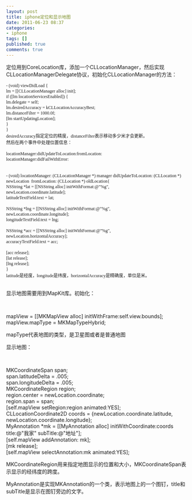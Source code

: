 ```yaml
---
layout: post
title: iphone定位和显示地图
date: 2011-06-23 08:37
categories:
- iphone
tags: []
published: true
comments: true
---
```

<p><p>定位用到CoreLocation库，添加一个CLLocationManager，然后实现CLLocationManagerDelegate协议，初始化CLLocationManager的方法：</p>
<p style="font:12px 'Heiti SC Light';margin:0;">- (void) viewDidLoad {</p>
<p style="font:12px 'Heiti SC Light';margin:0;">lm = [[CLLocationManager alloc] init];</p>
<p style="font:12px 'Heiti SC Light';margin:0;">if ([lm locationServicesEnabled]) {</p>
<p style="font:12px 'Heiti SC Light';margin:0;">lm.delegate = self;</p>
<p style="font:12px 'Heiti SC Light';margin:0;">lm.desiredAccuracy = kCLLocationAccuracyBest;</p>
<p style="font:12px 'Heiti SC Light';margin:0;">lm.distanceFilter = 1000.0f;</p>
<p style="font:12px 'Heiti SC Light';margin:0;">[lm startUpdatingLocation];</p>
<p style="font:12px 'Heiti SC Light';margin:0;">}</p>
<p style="font:12px 'Heiti SC Light';margin:0;">}</p>
<p style="font:12px 'Heiti SC Light';margin:0;">desiredAccuracy指定定位的精度，distanceFilter表示移动多少米才会更新。</p>
<p style="font:12px 'Heiti SC Light';margin:0;">然后在两个事件中处理位置信息：</p>
<p style="font:12px 'Heiti SC Light';margin:0;"> </p>
<p style="font:12px 'Heiti SC Light';margin:0;">locationManager:didUpdateToLocation:fromLocation:</p>
<p style="font:12px 'Heiti SC Light';margin:0;">locationManager:didFailWithError:</p>
<p style="font:12px 'Heiti SC Light';margin:0;"> </p>
<p style="font:12px 'Heiti SC Light';margin:0;"> </p>
<p style="font:12px 'Heiti SC Light';margin:0;">- (void) locationManager: (CLLocationManager *) manager didUpdateToLocation: (CLLocation *) newLocation  fromLocation: (CLLocation *) oldLocation{</p>
<p style="font:12px 'Heiti SC Light';margin:0;">NSString *lat = [[NSString alloc] initWithFormat:@"%g",</p>
<p style="font:12px 'Heiti SC Light';margin:0;">newLocation.coordinate.latitude];</p>
<p style="font:12px 'Heiti SC Light';margin:0;">latitudeTextField.text = lat;</p>
<p style="font:12px 'Heiti SC Light';margin:0;"> </p>
<p style="font:12px 'Heiti SC Light';margin:0;">NSString *lng = [[NSString alloc] initWithFormat:@"%g",</p>
<p style="font:12px 'Heiti SC Light';margin:0;">newLocation.coordinate.longitude];</p>
<p style="font:12px 'Heiti SC Light';margin:0;">longitudeTextField.text = lng;</p>
<p style="font:12px 'Heiti SC Light';margin:0;"> </p>
<p style="font:12px 'Heiti SC Light';margin:0;">NSString *acc = [[NSString alloc] initWithFormat:@"%g",</p>
<p style="font:12px 'Heiti SC Light';margin:0;">newLocation.horizontalAccuracy];</p>
<p style="font:12px 'Heiti SC Light';margin:0;">accuracyTextField.text = acc;</p>
<p style="font:12px 'Heiti SC Light';margin:0;"> </p>
<p style="font:12px 'Heiti SC Light';margin:0;">[acc release];</p>
<p style="font:12px 'Heiti SC Light';margin:0;">[lat release];</p>
<p style="font:12px 'Heiti SC Light';margin:0;">[lng release];</p>
<p style="font:12px 'Heiti SC Light';margin:0;">}</p>
<p style="font:12px 'Heiti SC Light';margin:0;">latitude是经度，longitude是纬度，horizontalAccuracy是精确度，单位是米。</p>
<p style="font:12px 'Heiti SC Light';margin:0;"> </p>
<p>显示地图需要用到MapKit库。初始化：</p>
<p> </p>
<p>mapView = [[MKMapView alloc] initWithFrame:self.view.bounds];<br />mapView.mapType = MKMapTypeHybrid;</p>
<p>mapType代表地图的类型，是卫星图或者是普通地图</p>
<p>显示地图：</p>
<p> </p>
<p>MKCoordinateSpan span;<br /> span.latitudeDelta = .005;<br /> span.longitudeDelta = .005;<br /> MKCoordinateRegion region;<br /> region.center = newLocation.coordinate;<br /> region.span = span;<br /> [self.mapView setRegion:region animated:YES];<br /> CLLocationCoordinate2D coords = {newLocation.coordinate.latitude, newLocation.coordinate.longitude};<br /> MyAnnotation *mk = [[MyAnnotation alloc] initWithCoordinate:coords title:@"我家" subTitle:@"地址"];<br /> [self.mapView addAnnotation: mk];<span> <br /></span> [mk release];<br /> [self.mapView selectAnnotation:mk animated:YES];</p>
<p>MKCoordinateRegion用来指定地图显示的位置和大小，MKCoordinateSpan表示显示的经纬度的跨度。</p>
<p>MyAnnotation是实现MKAnnotation的一个类，表示地图上的一个图钉，title和subTitle是显示在图钉旁边的文字。</p>
<p> </p>
<p> </p>
<p> </p>
<p> </p></p>
